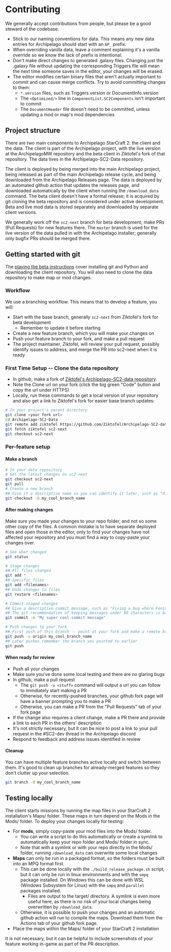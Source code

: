 # Contributing
We generally accept contributions from people, but please be a good steward of the codebase.
* Stick to our naming conventions for data. This means any new data entries for Archipelago should start with an `AP_` prefix.
* When overriding vanilla data, leave a comment explaining it's a vanilla override so we know the lack of prefix is intentional.
* Don't make direct changes to generated .galaxy files. Changing just the .galaxy file without updating the corresponding Triggers file will mean the next time someone saves in the editor, your changes will be erased.
* The editor modifies certain binary files that aren't actually important to commit and can cause merge conflicts. Try to avoid committing changes to them:
  * `*.version` files, such as Triggers.version or DocumentInfo.version
  * The `<Optimized/>` line in `ComponentList.SC2Components` isn't important to commit
  * The `DocumentHeader` file doesn't need to be committed, unless updating a mod or map's mod dependencies

## Project structure
There are two main components to Archipelago StarCraft 2: the client and the data. The client is part of the Archipelago project, with the live version at the ArchipelagoMW repository and the beta client in Ziktofel's fork of that repository. The data lives in the Archipelago-SC2-Data repository.

The client is deployed by being merged into the main Archipelago project, being released as part of the main Archipelago release cycle, and being downloaded from the Archipelago Releases page. The data is deployed by an automated github action that updates the releases page, and downloaded automatically by the client when running the `/download_data` command. The beta client doesn't have a formal release; it is acquired by git cloning the beta repository and is considered under active development. Beta and live mod data is stored separately and downloaded by separate client versions.

We generally work off the `sc2-next` branch for beta development; make PRs (Pull Requests) for new features there. The `master` branch is used for the live version of the data pulled in with the Archipelago installer; generally only bugfix PRs should be merged there.

## Getting started with git
The [playing the beta instructions](https://github.com/MatthewMarinets/ap_sc2_notes/blob/main/playing_the_beta.md) cover installing git and Python and downloading the client repository. You will also need to clone the data repository to make map or mod changes.

### Workflow
We use a branching workflow. This means that to develop a feature, you will:
* Start with the base branch, generally `sc2-next` from Ziktofel's fork for beta development
  * Remember to update it before starting
* Create a new feature branch, which you will make your changes on
* Push your feature branch to your fork, and make a pull request
* The project maintainer, Ziktofel, will review your pull request, possibly identify issues to address, and merge the PR into sc2-next when it is ready

### First Time Setup -- Clone the data repository
* In github, make a fork of [Ziktofel's Archipelago-SC2-data repository](https://github.com/Ziktofel/Archipelago-SC2-data.git).
* Note the Clone url on your fork (click the big green "Code" button and copy the url under HTTPS)
* Locally, run these commands to get a local version of your repository and also get a link to Ziktofel's fork for easier base branch updates:
```bash
# In your project's parent directory
git clone <your fork url>
cd Archipelago-SC2-Data
git remote add ziktofel https://github.com/Ziktofel/Archipelago-SC2-data.git
git fetch ziktofel sc2-next
git checkout sc2-next
```

### Per-feature setup
#### Make a branch
```bash
# In your data repository
# Get the latest changes on sc2-next
git checkout sc2-next
git pull
# Create a new branch
## Give it a descriptive name so you can identify it later, such as "dig_base_locations"
git checkout -b my_cool_branch_name
```

#### After making changes
Make sure you made your changes to your repo folder, and not so some other copy of the files. A common mistake is to have separate deployed files and open those in the editor, only to find your changes have not affected your repository and you must find a way to copy-paste your changes over.

```bash
# See what changed
git status

# Stage changes
## All files changed
git add *
## Specific files
git add <filenames>
## Undo changes to files
git restore <filenames>

# Commit staged changes
## Give a descriptive commit message, such as "Fixing a bug where Fenix didn't spin properly when doing whirlwind"
## The git recommendation of keeping messages under 80 characters is bad and few teams stick with it; 120 is a more reasonable maximum
git commit -m "My super cool commit message"

# Push changes to your fork
## First push of this branch -- point at your fork and make a remote branch
git push -u origin my_cool_branch_name
## Later pushes remember the branch you pointed to earlier
git push
```

#### When ready for review
* Push all your changes
* Make sure you've done some local testing and there are no glaring bugs
* In github, make a pull request
  * The `git push -u <stuff>` command will output a url you can follow to immdiately start making a PR
  * Otherwise, for recently-pushed branches, your github fork page will have a banner prompting you to make a PR
  * Otherwise, you can make a PR from the "Pull Requests" tab of your fork page
* If the change also requires a client change, make a PR there and provide a link to each PR in the others' description
* It's not strictly necessary, but it can be nice to post a link to your pull request in the #SC2-dev thread in the Archipelago discord
* Respond to feedback and address issues identified in review

#### Cleanup
You can have multiple feature branches active locally and switch between them. It's good to clean up branches for already-merged features so they don't clutter up your selection.

```bash
git branch -d my_cool_branch_name
```

## Testing locally
The client starts missions by running the map files in your StarCraft 2 installation's Maps/ folder. These maps in turn depend on the Mods in the Mods/ folder. To deploy your changes locally for testing:
* For **mods**, simply copy-paste your mod files into the Mods/ folder.
  * You can write a script to do this automatically or create a symlink to automatically keep your repo folder and Mods/ folder in sync.
  * Note that with a symlink or with your repo directly in the Mods/ folder, running `/download_data` can overwrite some local changes
* **Maps** can only be run in a packaged format, so the folders must be built into an MPQ format first.
  * This can be done locally with the `./build_release_package.sh` script, but it can only be run in linux environments and with the `smpq` package installed. On Windows this can be done with WSL (Windows Subsystem for Linux) with the `smpq` and `parallel` packages installed.
    * Files are output to the target/ directory. A symlink is even more useful here, as there is no risk of your local changes being overwritten by `/download_data`.
  * Otherwise, it is possible to push your changes and an automatic github action will run to compile the maps. Download them from the Actions tab of your github fork page.
* Place the maps within the Maps/ folder of your StarCraft 2 installation

It is not necessary, but it can be helpful to include screenshots of your feature working in-game as part of the PR description.
